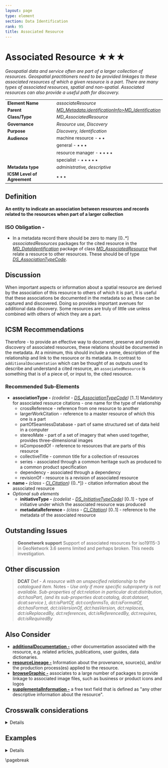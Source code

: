 ```yaml
---
layout: page
type: element
section: Data Identification
rank: 95
title: Associated Resource
---
```

# Associated Resource ★★★
*Geospatial data and service often are part of a larger collection of resources. Geospatial practitioners need to be provided linkages to these associated resources of which a given resource is a part. There are many types of associated resources, spatial and non-spatial. Associated resources can also provide a useful path for discovery.*

| | |
| --- | --- |
| **Element Name** | *associateResource* |
| **Parent** | *[MD_Metadata.identificationInfo>MD_Identification](./class-MD_Identification)* |
| **Class/Type** | *MD_AssociatedResource* |
| **Governance** | *Resource use, Discovery* |
| **Purpose** | *Discovery, Identification* |
| **Audience** | machine resource - ⭑ ⭑ |
| | general - ⭑ ⭑ ⭑ |
| | resource manager - ⭑ ⭑ ⭑ ⭑ |
| | specialist - ⭑ ⭑ ⭑ ⭑ ⭑ |
| **Metadata type** | *administrative, descriptive* |
| **ICSM Level of Agreement** | ⭑ ⭑ ⭑ |

## Definition 
**An entity to indicate an association between resources and records related to the resources when part of a larger collection**

### ISO Obligation -

 - In a metadata record there should be zero to many [0..\*] *associatedResources* packages for the cited resource in the *[MD_DataIdentification](./class-MD_DataIdentification)* package of class *[MD_AssociatedResource](http://wiki.esipfed.org/index.php/MD_AssociatedResource)* that relate a resource to other resources. These should be of type *[DS_AssociationTypeCode](http://wiki.esipfed.org/index.php/ISO_19115-3_Codelists#DS_AssociationTypeCode)*.

## Discussion  

When important aspects or information about a spatial resource are derived by the association of this resource to others of which it is part, it is useful that these associations be documented in the metadata so as these can be captured and discovered. Doing so provides important avenues for additional data discovery. Some resources are truly of little use unless combined with others of which they are a part. 


## ICSM Recommendations 
Therefore - to provide an effective way to document, preserve and provide discovery of associated resources, these relations should be documented in the metadata. At a minimum, this should include a name, description of the relationship and link to the resource or its metadata. In contrast to `additionalDocumentation` which can be thought of as outputs used to describe and understand a cited resource, an `associatedResource` is something that is of a piece of, or input to, the cited resource.

### Recommended Sub-Elements 

* **associationType -** *(codelist - [DS_AssociationTypeCode](http://wiki.esipfed.org/index.php/ISO_19115-3_Codelists#DS_AssociationTypeCode))* [1..1] Mandatory for associated resource citations - one name for the type of relationship
  * crossReference - reference from one resource to another
  * largerWorkCitation - reference to a master resource of which this one is a part
  * partOfSeamlessDatabase - part of same structured set of data held in a computer
  * stereoMate - part of a set of imagery that when used together, provides three-dimensional images
  * isComposedOf - reference to resources that are parts of this resource
  * collectiveTitle - common title for a collection of resources
  * series - associated through a common heritage such as produced to a common product specification
  * dependency - associated through a dependency
  * revisionOf - resource is a revision of associated resource
* **name -** *(class - [CI_Citation](./class-CI_Citation))* {0..\*]} - citation information about the associated resource
* *Optional sub elements*
  * **initiativeType -** *(codelist - [DS_InitiativeTypeCode](http://wiki.esipfed.org/index.php/ISO_19115-3_Codelists#DS_InitiativeTypeCode))* [0..1] - type of initiative under which the associated resource was produced 
  * **metadataReference -** *(class - [CI_Citation](./class-CI_Citation))* [0..1] - reference to the metadata of the associated resource
  
 ## Outstanding Issues

 > **Geonetwork support**
   Support of associated resources for iso19115-3 in GeoNetwork 3.6 seems limited and perhaps broken. This needs investigation.

 ## Other discussion

 > **DCAT**
 Def - *A resource with an unspecified relationship to the catalogued item.*
 Notes - *Use only if more specific subproperty is not available. Sub-properties of dct:relation in particular dcat:distribution, dct:hasPart, (and its sub-properties dcat:catalog, dcat:dataset, dcat:service ), dct:isPartOf, dct:conformsTo, dct:isFormatOf, dct:hasFormat, dct:isVersionOf, dct:hasVersion, dct:replaces, dct:isReplacedBy, dct:references, dct:isReferencedBy, dct:requires, dct:isRequiredBy*
  
 ## Also Consider

 - **[additionalDocumentation -](./AdditionalDocs)** other documentation associated with the resource, e.g. related articles, publications, user guides, data dictionaries.
 - **[resourceLineage -](./ResourceLineage)** Information about the provenance, source(s), and/or the production process(es) applied to the resource.
 - **[browseGraphic -](./BrowseGraphic)** associates to a large number of packages to provide linkage to associated image files, such as business or product icons and logos
 - **[supplementalInformation -](https://www.isotc211.org/hmmg/HTML/ConceptualModels/EARoot/EA1/EA13/EA2/EA12/EA4420.htm)**  a free text field that is defined as "any other descriptive information about the resource". 

## Crosswalk considerations

<details>

### ISO19139 
MD_AssociatedResource replaces MD_AggregateInformation to clarify its
role as a mechanism for associating resources. Changes include:

- MD_AssociatedResource/name:CI_Citation replaces MD_AggregateInformation/aggregateDatasetName
 - The name this role was simplified along with the change to the name of the class.
- MD_AggregateInformation/aggregateDataSetIdentifier
 - This MD_Identifier was removed because the MD_Identifier in the name:CI_Citation can be used to provide an identifier for the associated resource.
- MD_AssociatedResource /metadataReference:CI_Citation was added
 - This new element was added to avoid ambiguity about whether the name:CI_Citation refers to a resource or to metadata for that resource. Now it is clear that name:CI_Citation refers to the resource and the metadataReference refers to metadata for that resource.

### Dublin core / CKAN / data.gov.au 

TBD {mapping to *DC element* and discussion???}

### DCAT 

Maps to dct:relation

### RIF-CS

Maps to "Related Information"

</details>

## Examples

<details>

### XML 
```
<mdb:MD_Metadata>  
....
 </mdb:identificationInfo>   
  </mri:MD_DataIdentification>
  ....  
   <mri:associatedResource>
    <mri:MD_AssociatedResource>
     <mri:name>
      <cit:CI_Citation>
       <cit:title>
        <gco:CharacterString>Big Project</gco:CharacterString>
       </cit:title>
      </cit:CI_Citation>
     </mri:name>
     <mri:associationType>
      <mri:DS_AssociationTypeCode codeList="https://schemas.isotc211.org
      /19115/resources/Codelist/cat/codelists.xml#DS_AssociationTypeCode"
      codeListValue="largerWorkCitation"/>
     </mri:associationType>
    </mri:MD_AssociatedResource>
   </mri:associatedResource>
  ....
  </mri:MD_DataIdentification>
 </mdb:identificationInfo>
....
</mdb:MD_Metadata>
```

\pagebreak

### UML diagrams
Recommended elements highlighted in yellow

![associateResource](../images/AssociatedResourcesUML.png)

</details>

\pagebreak

